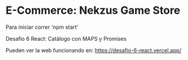 # E-Commerce: Nekzus Game Store 

Para iniciar correr
'npm start'

Desafio 6 React: Catálogo con MAPS y Promises

Pueden ver la web funcionando en: https://desafio-6-react.vercel.app/